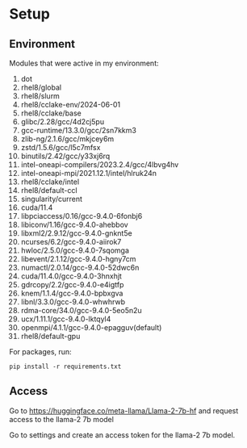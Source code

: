 # Setup 
## Environment 
Modules that were active in my environment: 

1) dot                
2) rhel8/global     
3) rhel8/slurm                    
4) rhel8/cclake-env/2024-06-01            
5) rhel8/cclake/base                 
6) glibc/2.28/gcc/4d2cj5pu                       
7) gcc-runtime/13.3.0/gcc/2sn7kkm3         
8) zlib-ng/2.1.6/gcc/mkjcey6m          
9) zstd/1.5.6/gcc/l5c7mfsx                         
10) binutils/2.42/gcc/y33xj6rq                              
11) intel-oneapi-compilers/2023.2.4/gcc/4lbvg4hv           
12) intel-oneapi-mpi/2021.12.1/intel/hlruk24n              
13) rhel8/cclake/intel                          
14) rhel8/default-ccl                                      
15) singularity/current                       
16) cuda/11.4
17) libpciaccess/0.16/gcc-9.4.0-6fonbj6
18) libiconv/1.16/gcc-9.4.0-ahebbov
19) libxml2/2.9.12/gcc-9.4.0-gnknt5e
20)  ncurses/6.2/gcc-9.4.0-aiirok7
21)  hwloc/2.5.0/gcc-9.4.0-7sqomga
22)  libevent/2.1.12/gcc-9.4.0-hgny7cm
23)  numactl/2.0.14/gcc-9.4.0-52dwc6n
24)  cuda/11.4.0/gcc-9.4.0-3hnxhjt
25)  gdrcopy/2.2/gcc-9.4.0-e4igtfp
26)  knem/1.1.4/gcc-9.4.0-bpbxgva
27)  libnl/3.3.0/gcc-9.4.0-whwhrwb
28)  rdma-core/34.0/gcc-9.4.0-5eo5n2u
29)  ucx/1.11.1/gcc-9.4.0-lktqyl4
30)  openmpi/4.1.1/gcc-9.4.0-epagguv(default)
31)  rhel8/default-gpu

For packages, run: 
```
pip install -r requirements.txt
```
## Access
Go to https://huggingface.co/meta-llama/Llama-2-7b-hf and request access to the llama-2 7b model

Go to settings and create an access token for the llama-2 7b model. 
   
    
